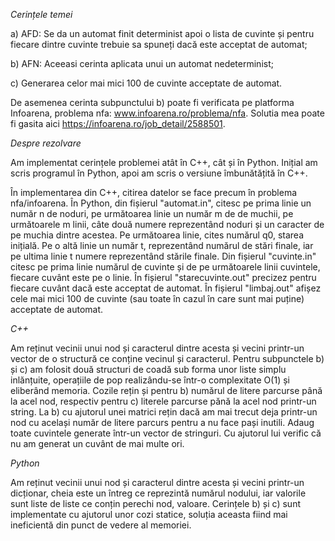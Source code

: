 *Cerințele temei*

a) AFD: Se da un automat finit determinist apoi o lista de cuvinte și pentru fiecare dintre cuvinte trebuie sa spuneți dacă este acceptat de automat;

b) AFN: Aceeasi cerinta aplicata unui un automat nedeterminist;

c) Generarea celor mai mici 100 de cuvinte acceptate de automat.

De asemenea cerinta subpunctului b) poate fi verificata pe platforma Infoarena, problema nfa: www.infoarena.ro/problema/nfa. Solutia mea poate fi gasita aici https://infoarena.ro/job_detail/2588501.

*Despre rezolvare*

Am implementat cerințele problemei atât în C++, cât și în Python. Inițial am scris programul în Python, apoi am scris o versiune îmbunătățită în C++. 

În implementarea din C++, citirea datelor se face precum în problema nfa/infoarena.
În Python, din fișierul "automat.in", citesc pe prima linie un număr n de noduri, pe următoarea linie un număr m de de muchii, pe următoarele m linii, câte două numere reprezentând noduri și un caracter de pe muchia dintre acestea. Pe următoarea linie, cites numărul q0, starea inițială. Pe o altă linie un număr t, reprezentând numărul de stări finale, iar pe ultima linie t numere reprezentând stările finale. Din fișierul "cuvinte.in" citesc pe prima linie numărul de cuvinte și de pe următoarele linii cuvintele, fiecare cuvânt este pe o linie. În fișierul "starecuvinte.out" precizez pentru fiecare cuvânt dacă este acceptat de automat. În fișierul "limbaj.out" afișez cele mai mici 100 de cuvinte (sau toate în cazul în care sunt mai puține) acceptate de automat.

*C++*

Am reținut vecinii unui nod și caracterul dintre acesta și vecini printr-un vector de o structură ce conține vecinul și caracterul.
Pentru subpunctele b) și c) am folosit două structuri de coadă sub forma unor liste simplu inlănțuite, operațiile de pop realizându-se într-o complexitate O(1) și eliberând memoria. Cozile rețin și pentru b) numărul de litere parcurse până la acel nod, respectiv pentru c) literele parcurse pănă la acel nod printr-un string. 
La b) cu ajutorul unei matrici rețin dacă am mai trecut deja printr-un nod cu același număr de litere parcurs pentru a nu face pași inutili.
Adaug toate cuvintele generate într-un vector de stringuri. Cu ajutorul lui verific că nu am generat un cuvânt de mai multe ori.

*Python*

Am reținut vecinii unui nod și caracterul dintre acesta și vecini printr-un dicționar, cheia este un întreg ce reprezintă numărul nodului, iar valorile sunt liste de liste ce conțin perechi nod, valoare.
Cerințele b) și c) sunt implementate cu ajutorul unor cozi statice, soluția aceasta fiind mai ineficientă din punct de vedere al memoriei. 
